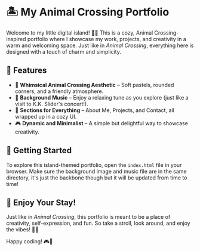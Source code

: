 # 🏝️ My Animal Crossing Portfolio

Welcome to my little digital island! 🌿✨ This is a cozy, Animal Crossing-inspired portfolio where I showcase my work, projects, and creativity in a warm and welcoming space. Just like in *Animal Crossing*, everything here is designed with a touch of charm and simplicity.

## 🎨 Features
- 🌸 **Whimsical Animal Crossing Aesthetic** – Soft pastels, rounded corners, and a friendly atmosphere.
- 🎵 **Background Music** – Enjoy a relaxing tune as you explore (just like a visit to K.K. Slider's concert!).
- 🏡 **Sections for Everything** – About Me, Projects, and Contact, all wrapped up in a cozy UI.
- 🎮 **Dynamic and Minimalist** – A simple but delightful way to showcase creativity.

## 🌊 Getting Started
To explore this island-themed portfolio, open the `index.html` file in your browser. Make sure the background image and music file are in the same directory, it's just the backbone though but it will be updated from time to time!

## 🎉 Enjoy Your Stay!
Just like in *Animal Crossing*, this portfolio is meant to be a place of creativity, self-expression, and fun. So take a stroll, look around, and enjoy the vibes! 🌼💖

Happy coding! 🎮🏡

